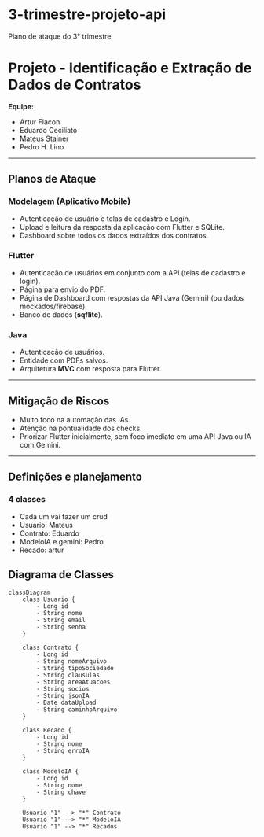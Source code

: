 # 3-trimestre-projeto-api
Plano de ataque do 3° trimestre

# Projeto - Identificação e Extração de Dados de Contratos

**Equipe:**  
- Artur Flacon  
- Eduardo Ceciliato  
- Mateus Stainer
- Pedro H. Lino

---

## Planos de Ataque

### Modelagem (Aplicativo Mobile)
- Autenticação de usuário e telas de cadastro e Login.  
- Upload e leitura da resposta da aplicação com Flutter e SQLite.  
- Dashboard sobre todos os dados extraídos dos contratos.  

### Flutter
- Autenticação de usuários em conjunto com a API (telas de cadastro e login).  
- Página para envio do PDF.  
- Página de Dashboard com respostas da API Java (Gemini) (ou dados mockados/firebase).
- Banco de dados (**sqflite**).  

### Java
- Autenticação de usuários.  
- Entidade com PDFs salvos.  
- Arquitetura **MVC** com resposta para Flutter.  

---

## Mitigação de Riscos
- Muito foco na automação das IAs.  
- Atenção na pontualidade dos checks.  
- Priorizar Flutter inicialmente, sem foco imediato em uma API Java ou IA com Gemini.  

---

## Definições e planejamento

### 4 classes

- Cada um vai fazer um crud
- Usuario: Mateus
- Contrato: Eduardo
- ModeloIA e gemini: Pedro
- Recado: artur

## Diagrama de Classes

```mermaid
classDiagram
    class Usuario {
        - Long id
        - String nome
        - String email
        - String senha
    }

    class Contrato {
        - Long id
        - String nomeArquivo
        - String tipoSociedade
        - String clausulas
        - String areaAtuacoes
        - String socios
        - String jsonIA
        - Date dataUpload
        - String caminhoArquivo
    }

    class Recado {
        - Long id
        - String nome
        - String erroIA
    }

    class ModeloIA {
        - Long id
        - String nome
        - String chave
    }

    Usuario "1" --> "*" Contrato
    Usuario "1" --> "*" ModeloIA
    Usuario "1" --> "*" Recados
